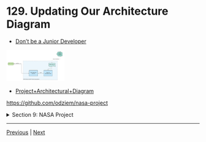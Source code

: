 # 129. Updating Our Architecture Diagram

-   [Don’t be a Junior Developer](https://zerotomastery.io/blog/dont-be-a-junior-developer-the-roadmap)

<p>
    <img src="../imags/Project+Architectural+Diagram.png" width="30%" > 
</p> 

-   [Project+Architectural+Diagram](https://lucid.app/lucidchart/4936a7c6-7e5d-4db7-89ec-3597f3dd4e53/edit?view_items=diwAE_P7tsgf&invitationId=inv_cf2480a2-be96-4f29-b689-6be8692b8033)


https://github.com/odziem/nasa-project

<details>
  <summary> Section 9: NASA Project </summary>

  - [Codebase: nasa-project](../src/9_nasa-project)

</details>



---

[Previous](./127_DELETE_launches_Aborting-Launches-1.md) | [Next]()